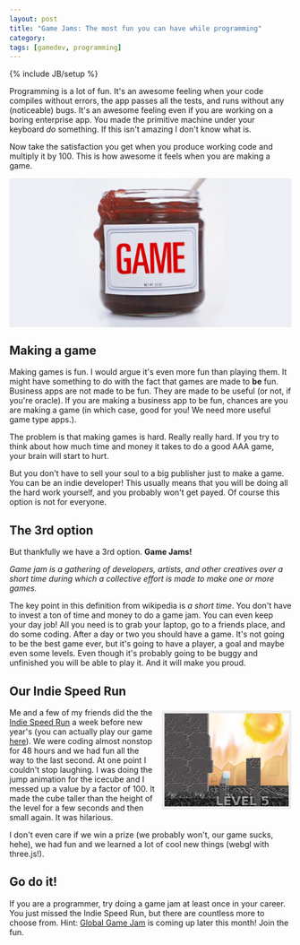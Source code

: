 ```yaml
---
layout: post
title: "Game Jams: The most fun you can have while programming"
category: 
tags: [gamedev, programming]
---
```

{% include JB/setup %}

Programming is a lot of fun. It's an awesome feeling when your code compiles without 
errors, the app passes all the tests, and runs without any (noticeable) bugs. 
It's an awesome feeling even if you are working on a boring enterprise app. You made the primitive machine under your keyboard *do* something.
If this isn't amazing I don't know what is. 

Now take the satisfaction you get when you produce working code and multiply it by 100. This is how awesome 
it feels when you are making a game.

<img src="/assets/pics/gamejam.jpg" title="Game Jam! (pic from http://bitbattalion.com)" style="margin:0px auto; display:block;"  />

Making a game
------------


Making games is fun. I would argue it's even more fun than playing them. It might have something to do with
the fact that games are made to **be** fun. Business apps are not made to be fun. They are made to be useful (or not, if you're oracle). If you
are making a business app to be fun, chances are you are making a game (in which case, good for you! We need more useful
game type apps.). 

The problem is that making games is hard. Really really hard. If you try to think about how much time and money it takes
to do a good AAA game, your brain will start to hurt. 

But you don't have to sell your soul to a big publisher just
to make a game. You can be an indie developer! This usually means that you will be doing all the hard work yourself, and 
you probably won't get payed. Of course this option is not for everyone.

The 3rd option
-------------

But thankfully we have a 3rd option. **Game Jams!** 

*Game jam is a gathering of developers, artists, and other creatives over
a short time during which a collective effort is made to make one or more games.* 

The key point in this definition from
wikipedia is *a short time*. You don't have to invest a ton of time and money to do a game jam. You can even keep your day
job! All you need is to grab your laptop, go to a friends place, and do some coding. After a day or two you should have a game. It's
not going to be the best game ever, but it's going to have a player, a goal and maybe even some levels. Even though it's
probably going to be buggy and unfinished you will be able to play it. And it will make you proud.

Our Indie Speed Run
------------------
<a href=""><img src="/assets/pics/indiespeedrun.png" title="Screenshot of our game" style="float:right; margin:5px 0px 5px 10px; border:5px solid #EEE;" /></a>
Me and a few of my friends did the the [Indie Speed Run](http://www.indiespeedrun.com/) a week before new year's (you can actually play our game [here]()). 
We were coding almost nonstop for 48 hours and we had fun all the way to the last second. At one point I couldn't stop laughing. 
I was doing the jump animation for the icecube and I messed up a value by a factor of 100. It made
the cube taller than the height of the level for a few seconds and then small again. It was hilarious. 

I don't even care if we win a prize (we probably won't, our game sucks, hehe), we had fun and we learned a lot of cool new things (webgl with three.js!). 

Go do it!
--------

If you are a programmer, try doing a game jam at least once in your career. You just missed the Indie Speed Run, but there are countless more to choose from. Hint: [Global Game Jam](http://globalgamejam.org/) is coming up later this month! Join the fun.
